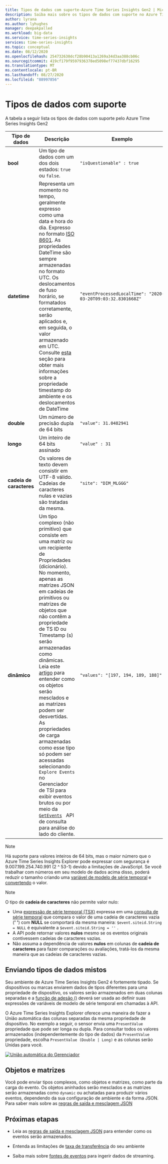 ```yaml
---
title: Tipos de dados com suporte-Azure Time Series Insights Gen2 | Microsoft Docs
description: Saiba mais sobre os tipos de dados com suporte no Azure Time Series Insights Gen2.
author: lyrana
ms.author: lyhughes
manager: deepakpalled
ms.workload: big-data
ms.service: time-series-insights
services: time-series-insights
ms.topic: conceptual
ms.date: 08/12/2020
ms.openlocfilehash: 254732630dcf28b90413a1269a34d3aa388cb06c
ms.sourcegitcommit: 419cf179f9597936378ed5098ef77437dbf16295
ms.translationtype: MT
ms.contentlocale: pt-BR
ms.lasthandoff: 08/27/2020
ms.locfileid: "88997856"
---
```

# <a name="supported-data-types"></a>Tipos de dados com suporte

A tabela a seguir lista os tipos de dados com suporte pelo Azure Time Series Insights Gen2

| Tipo de dados | Descrição | Exemplo | [Sintaxe de expressão de série temporal](https://docs.microsoft.com/rest/api/time-series-insights/reference-time-series-expression-syntax) | Nome da coluna de propriedade em parquet
|---|---|---|---|---|
| **bool** | Um tipo de dados com um dos dois estados: `true` ou `false`. | `"isQuestionable" : true` | `$event.isQuestionable.Bool` ou `$event['isQuestionable'].Bool` | `isQuestionable_bool`
| **datetime** | Representa um momento no tempo, geralmente expresso como uma data e hora do dia. Expresso no formato [ISO 8601](https://www.iso.org/iso-8601-date-and-time-format.html). As propriedades DateTime são sempre armazenadas no formato UTC. Os deslocamentos de fuso horário, se formatados corretamente, serão aplicados e, em seguida, o valor armazenado em UTC. Consulte [esta](concepts-streaming-ingestion-event-sources.md#event-source-timestamp) seção para obter mais informações sobre a propriedade timestamp do ambiente e os deslocamentos de DateTime | `"eventProcessedLocalTime": "2020-03-20T09:03:32.8301668Z"` |  Se "eventProcessedLocalTime" for o carimbo de data/hora da origem do evento: `$event.$ts` . Se for outra propriedade JSON: `$event.eventProcessedLocalTime.DateTime` ou `$event['eventProcessedLocalTime'].DateTime` | `eventProcessedLocalTime_datetime`
| **double** | Um número de precisão dupla de 64 bits  | `"value": 31.0482941` | `$event.value.Double` ou `$event['value'].Double` |  `value_double`
| **longo** | Um inteiro de 64 bits assinado  | `"value" : 31` | `$event.value.Long` ou `$event['value'].Long` |  `value_long`
| **cadeia de caracteres** | Os valores de texto devem consistir em UTF-8 válido. Cadeias de caracteres nulas e vazias são tratadas da mesma. |  `"site": "DIM_MLGGG"`| `$event.site.String` ou `$event['site'].String`| `site_string`
| **dinâmico** | Um tipo complexo (não primitivo) que consiste em uma matriz ou um recipiente de Propriedades (dicionário). No momento, apenas as matrizes JSON em cadeias de primitivos ou matrizes de objetos que não contêm a propriedade de TS ID ou Timestamp (s) serão armazenadas como dinâmicas. Leia este [artigo](./concepts-json-flattening-escaping-rules.md) para entender como os objetos serão mesclados e as matrizes podem ser desvertidas. As propriedades de carga armazenadas como esse tipo só podem ser acessadas selecionando `Explore Events` no Gerenciador de TSI para exibir eventos brutos ou por meio da [`GetEvents`](https://docs.microsoft.com/rest/api/time-series-insights/dataaccessgen2/query/execute#getevents)   API de consulta para análise do lado do cliente. |  `"values": "[197, 194, 189, 188]"` | A referência a tipos dinâmicos em uma expressão de série temporal ainda não tem suporte | `values_dynamic`

> [!NOTE]
> Há suporte para valores inteiros de 64 bits, mas o maior número que o Azure Time Series Insights Explorer pode expressar com segurança é 9.007.199.254.740.991 (2 ^ 53-1) devido a limitações de JavaScript. Se você trabalhar com números em seu modelo de dados acima disso, poderá reduzir o tamanho criando uma [variável de modelo de série temporal](/concepts-variables#numeric-variables) e [convertendo](https://docs.microsoft.com/rest/api/time-series-insights/reference-time-series-expression-syntax#conversion-functions) o valor.

> [!NOTE]
> O tipo de **cadeia de caracteres** não permite valor nulo:
>   * Uma [expressão de série temporal (TSX)](https://docs.microsoft.com/rest/api/time-series-insights/reference-time-series-expression-syntax) expressa em uma [consulta de série temporal](https://docs.microsoft.com/rest/api/time-series-insights/reference-query-apis) que compara o valor de uma cadeia de caracteres vazia (**' '**) com **NULL** se comportará da mesma maneira: `$event.siteid.String = NULL` é equivalente a `$event.siteid.String = ''` .
>   * A API pode retornar valores **nulos** mesmo se os eventos originais contivessem cadeias de caracteres vazias.
>   * Não assuma a dependência de valores **nulos** em colunas de **cadeia de caracteres** para fazer comparações ou avaliações, tratá-los da mesma maneira que as cadeias de caracteres vazias.

## <a name="sending-mixed-data-types"></a>Enviando tipos de dados mistos

Seu ambiente de Azure Time Series Insights Gen2 é fortemente tipado. Se dispositivos ou marcas enviarem dados de tipos diferentes para uma propriedade de dispositivo, os valores serão armazenados em duas colunas separadas e a [função de adesão ()](https://docs.microsoft.com/rest/api/time-series-insights/reference-time-series-expression-syntax#other-functions) deverá ser usada ao definir suas expressões de variáveis de modelo de série temporal em chamadas à API.

O Azure Time Series Insights Explorer oferece uma maneira de fazer a União automática das colunas separadas da mesma propriedade de dispositivo. No exemplo a seguir, o sensor envia uma `PresentValue` propriedade que pode ser longa ou dupla. Para consultar todos os valores armazenados (independentemente do tipo de dados) da `PresentValue` propriedade, escolha `PresentValue (Double | Long)` e as colunas serão Unidas para você.

[![União automática do Gerenciador](media\concepts-supported-data-types/explorer-auto-coalesce-sample.png)](media\concepts-supported-data-types/explorer-auto-coalesce-sample.png#lightbox)

## <a name="objects-and-arrays"></a>Objetos e matrizes

Você pode enviar tipos complexos, como objetos e matrizes, como parte da carga do evento. Os objetos aninhados serão mesclados e as matrizes serão armazenadas como `dynamic` ou achatadas para produzir vários eventos, dependendo da sua configuração de ambiente e da forma JSON. Para saber mais sobre as [regras de saída e mesclagem JSON](./concepts-json-flattening-escaping-rules.md)

## <a name="next-steps"></a>Próximas etapas

* Leia as [regras de saída e mesclagem JSON](./concepts-json-flattening-escaping-rules.md) para entender como os eventos serão armazenados.

* Entenda as limitações de [taxa de transferência](./concepts-streaming-ingress-throughput-limits.md) do seu ambiente

* Saiba mais sobre [fontes de eventos](concepts-streaming-ingestion-event-sources.md) para ingerir dados de streaming.
